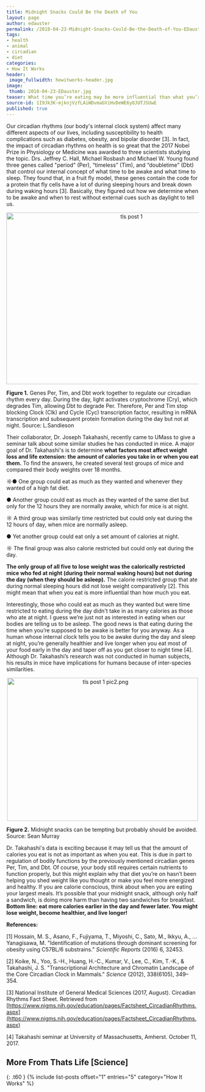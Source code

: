 ```yaml
---
title: Midnight Snacks Could Be the Death of You
layout: page
author: edauster
permalink: /2018-04-23-Midnight-Snacks-Could-Be-the-Death-of-You-EDauster/
tags:
- health
- animal
- circadian
- diet
categories:
- How It Works
header:
 image_fullwidth: howitworks-header.jpg
image:
 thumb: 2018-04-23-EDauster.jpg
teaser: What time you’re eating may be more influential than what you’re eating, according to a collaborator of Nobel Prize recipients.
source-id: 1I9Jk3K-mjknjVzfLAiWDvmaGViHvDeWE6yOJUTJSUwE
published: true
---
```

Our circadian rhythms (our body's internal clock system) affect many different aspects of our lives, including susceptibility to health complications such as diabetes, obesity, and bipolar disorder [3].  In fact, the impact of circadian rhythms on health is so great that the 2017 Nobel Prize in Physiology or Medicine was awarded to three scientists studying the topic.  Drs. Jeffrey C. Hall, Michael Rosbash and Michael W. Young found three genes called "period" (Per), “timeless” (Tim), and “doubletime” (Dbt) that control our internal concept of what time to be awake and what time to sleep.  They found that, in a fruit fly model, these genes contain the code for a protein that fly cells have a lot of during sleeping hours and break down during waking hours [3].  Basically, they figured out how we determine when to be awake and when to rest without external cues such as daylight to tell us. 

<center><a data-flickr-embed="true"  href="https://www.flickr.com/photos/139839751@N06/38118606934/in/dateposted-friend/" title="tls post 1"><img src="https://farm5.staticflickr.com/4581/38118606934_761e244696_z.jpg" width="640" height="450" alt="tls post 1"></a><script async src="//embedr.flickr.com/assets/client-code.js" charset="utf-8"></script></center>

**Figure 1.** Genes Per, Tim, and Dbt work together to regulate our circadian rhythm every day.  During the day, light activates cryptochrome (Cry), which degrades Tim, allowing Dbt to degrade Per.  Therefore, Per and Tim stop blocking Clock (Clk) and Cycle (Cyc) transcription factor, resulting in mRNA transcription and subsequent protein formation during the day but not at night.  Source: L.Sandieson

Their collaborator, Dr. Joseph Takahashi, recently came to UMass to give a seminar talk about some similar studies he has conducted in mice.  A major goal of Dr. Takahashi's is to determine **what factors most affect weight loss and life extension: the amount of calories you take in or when you eat them.**  To find the answers, he created several test groups of mice and compared their body weights over 18 months.  

☼● One group could eat as much as they wanted and whenever they wanted of a high fat diet.  

● Another group could eat as much as they wanted of the same diet but only for the 12 hours they are normally awake, which for mice is at night.  

☼ A third group was similarly time restricted but could only eat during the 12 hours of day, when mice are normally asleep.

● Yet another group could eat only a set amount of calories at night.

☼ The final group was also calorie restricted but could only eat during the day.

**The only group of all five to lose weight was the calorically restricted mice who fed at night (during their normal waking hours) but not during the day (when they should be asleep).**  The calorie restricted group that ate during normal sleeping hours did not lose weight comparatively [2].  This might mean that when you eat is more influential than how much you eat.

Interestingly, those who could eat as much as they wanted but were time restricted to eating during the day didn't take in as many calories as those who ate at night.  I guess we’re just not as interested in eating when our bodies are telling us to be asleep.  The good news is that eating during the time when you’re supposed to be awake is better for you anyway.  As a human whose internal clock tells you to be awake during the day and sleep at night, you’re generally healthier and live longer when you eat most of your food early in the day and taper off as you get closer to night time [4].  Although Dr. Takahashi’s research was not conducted in human subjects, his results in mice have implications for humans because of inter-species similarities.

<center><a data-flickr-embed="true"  href="https://www.flickr.com/photos/139839751@N06/27425835079/in/dateposted-friend/" title="tls post 1 pic2.png"><img src="https://farm5.staticflickr.com/4589/27425835079_bf0bfa1e4c.jpg" width="500" height="375" alt="tls post 1 pic2.png"></a><script async src="//embedr.flickr.com/assets/client-code.js" charset="utf-8"></script></center>

**Figure 2.** Midnight snacks can be tempting but probably should be avoided.  Source: Sean Murray

Dr. Takahashi's data is exciting because it may tell us that the amount of calories you eat is not as important as when you eat.  This is due in part to regulation of bodily functions by the previously mentioned circadian genes Per, Tim, and Dbt.  Of course, your body still requires certain nutrients to function properly, but this might explain why that diet you’re on hasn’t been helping you shed weight like you thought or make you feel more energized and healthy.  If you are calorie conscious, think about when you are eating your largest meals.  It’s possible that your midnight snack, although only half a sandwich, is doing more harm than having two sandwiches for breakfast.  **Bottom line: eat more calories earlier in the day and fewer later.  You might lose weight, become healthier, and live longer!**

**References:**

[1] Hossain, M. S., Asano, F., Fujiyama, T., Miyoshi, C., Sato, M., Ikkyu, A., … Yanagisawa, M. "Identification of mutations through dominant screening for obesity using C57BL/6 substrains." *Scientific Reports* (2016) 6, 32453. 

[2] Koike, N., Yoo, S.-H., Huang, H.-C., Kumar, V., Lee, C., Kim, T.-K., & Takahashi, J. S. "Transcriptional Architecture and Chromatin Landscape of the Core Circadian Clock in Mammals." *Science* (2012), 338(6105), 349–354. 

[3] National Institute of General Medical Sciences (2017, August). Circadian Rhythms Fact Sheet.  Retrieved from [https://www.nigms.nih.gov/education/pages/Factsheet_CircadianRhythms.aspx](https://www.nigms.nih.gov/education/pages/Factsheet_CircadianRhythms.aspx) 

[4] Takahashi seminar at University of Massachusetts, Amherst.  October 11, 2017.


## More From Thats Life [Science]
{: .t60 }
{% include list-posts offset="1" entries="5" category="How It Works" %}
